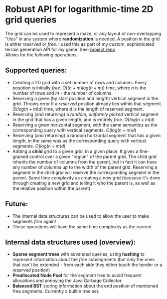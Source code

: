 # Robust API for logarithmic-time 2D grid queries
The grid can be used to represent a maze, or any layout of non-overlapping "tiles" in any system where **randomization** is needed. A position in the grid is either *reserved* or *free*.
I used this as part of my custom, sophisticated terrain generation API for my game. See: [project repo](https://github.com/Lukasz13866417/Game3D_OpenGL) <br>
Allows for the following operations: <br>
## Supported queries:
- Creating a 2D grid with a set number of rows and columns. Every posotion is initially *free*. $O((n + m)log(n+m))$ time, where $n$ is the number of rows and $m$ - the number of columns.
- Reserving a given (by start position and length) vertical segment in the grid. Throws error if a *reserved* position already lies within that segment. $O(log(n+m)d)$ time, where $d$ is the length of reserved segment.
- Reserving (and returning) a *random, uniformly picked* vertical segment in the grid that has a given length, and is entirely *free*. $O(log(n+m)d)$ 
- Reserving a given horizontal segment, with the same semantics as the corresponding query with vertical segments. $O(log(n+m)d)$ 
- Reserving (and returning) a random horizontal segment that has a given length, in the same was as the corresponding query with vertical segments. $O(log(n+m)d)$ 
- Adding a **child** grid to a given grid, in a given place. It gives a fine-grained control over a given "region" of the parent grid. The child grid inherits the number of columns from the parent, but in fact it can have any number of columns up to the width of the parent grid. Reserving a segment in the child grid will reserve the corresponding segment in the parent. Same time complexity as creating a new grid (because it's done through creating a new grid and telling it who the parent is, as well as the relative position within the parent).
## Future:
- The internal data structures can be used to allow the user to make segments *free* again!
- These operations will have the same time complexity as the current
## Internal data structures used (overview):
- **Sparse segment trees** with advanced queries, using **hashing** to represent information about the *free* subsegments (but only the ones that can't be extended - from each side they either touch the border or a *reserved* position)
- **Preallocated Node Pool** for the segment tree to avoid frequent allocations and annoying the Java Garbage Collector.
- **Balanced BST** storing information about the end position of mentioned free segments. Currently a bulitin tree set.
